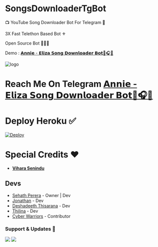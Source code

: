 # SongsDownloaderTgBot

📺 YouTube Song Downloader Bot For Telegram 🔮

3X Fast Telethon Based Bot ⚜

Open Source Bot 👨🏻‍💻

Demo : [𝗔𝗻𝗻𝗶𝗲 - 𝗘𝗹𝗶𝘇𝗮 𝗦𝗼𝗻𝗴 𝗗𝗼𝘄𝗻𝗹𝗼𝗮𝗱𝗲𝗿 𝗕𝗼𝘁🌈🎧🌟](https:t.me/AnnieElizaSongDT_Bot)



![logo](https://telegra.ph/file/9d337b3414bbf8e39ba79.jpg)
# Reach Me On Telegram [𝗔𝗻𝗻𝗶𝗲 - 𝗘𝗹𝗶𝘇𝗮 𝗦𝗼𝗻𝗴 𝗗𝗼𝘄𝗻𝗹𝗼𝗮𝗱𝗲𝗿 𝗕𝗼𝘁🌈🎧🌟](https:t.me/AnnieElizaSongDT_Bot)


# Deploy Heroku ✅

[![Deploy](https://www.herokucdn.com/deploy/button.svg)](https://heroku.com/deploy?template=https://github.com/PereraSehath/SongsDownloaderTgBot)




# Special Credits ❤

- **[Vihara Senindu](https://github.com/viharasenindu)**

## Devs

- [Sehath Perera](https://github.com/PereraSehath) - Owner | Dev
- [Jonathan](https://github.com/DarkSkull93) -  Dev
- [Deshadeeth Thisarana](https://github.com/Deshadeeth-Thisarana) - Dev
- [Thilina](https://github.com/Thilinaweerasekara2003) - Dev
- [Cyber Warriors](https://github.com/Cyber01warriors) - Contributor



### Support & Updates 🎑
<a href="https://t.me/ElizaSupporters"><img src="https://img.shields.io/badge/Join-Group%20Support-blue.svg?style=for-the-badge&logo=Telegram"></a> <a href="https://t.me/Updates_of_ElizaBot"><img src="https://img.shields.io/badge/Join-Updates%20Channel-blue.svg?style=for-the-badge&logo=Telegram"></a>


